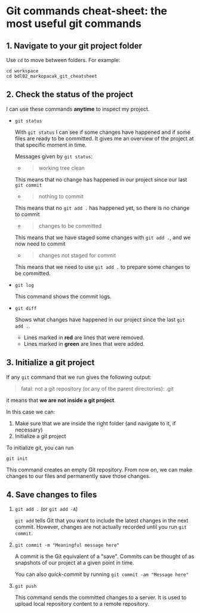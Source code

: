# Git commands cheat-sheet: the most useful git commands

## 1. Navigate to your git project folder

Use `cd` to move between folders. For example:

```
cd workspace
cd bdl02_markopacak_git_cheatsheet
```

## 2. Check the status of the project

I can use these commands **anytime** to inspect my project.

- `git status`

    With `git status` I can see if some changes have happened and if some files are ready to be committed. 
    It gives me an overview of the project at that specific moment in time.

    Messages given by `git status`:
    - > working tree clean

    This means that no change has happened in our project since our last `git commit`

    - > nothing to commit
    
    This means that no `git add .` has happened yet, so there is no change to commit

    - > changes to be committed

    This means that we have staged some changes with `git add .`, and we now need to commit 

    - > changes not staged for commit

    This means that we need to use `git add .` to prepare some changes to be committed.

- `git log` 

    This command shows the commit logs.

- `git diff`

    Shows what changes have happened in our project since the last `git add .`.
    - Lines marked in **red** are lines that were removed.
    - Lines marked in **green** are lines that were added.


## 3. Initialize a git project 

If any `git` command that we run gives the following output:

> fatal: not a git repository (or any of the parent directories): .git

it means that **we are not inside a git project**.

In this case we can:

1. Make sure that we are inside the right folder (and navigate to it, if necessary)
2. Initialize a git project

To initialize git, you can run 

```
git init
``` 

This command creates an empty Git repository. From now on, we can make changes to our files and permanently save those changes.

## 4. Save changes to files

1. `git add .` (or `git add -A`)

    `git add` tells Git that you want to include the latest changes in the next commit. However, changes are not actually recorded until you run `git commit`.

2. `git commit -m "Meaningful message here"`

    A commit is the Git equivalent of a "save". Commits can be thought of as snapshots of our project at a given point in time.

    You can also *quick-commit* by running `git commit -am "Message here"`

3. `git push`

    This command sends the committed changes to a server. It is used to upload local repository content to a remote repository. 